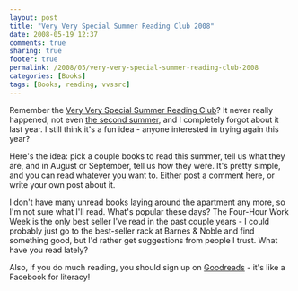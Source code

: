 ```yaml
---
layout: post
title: "Very Very Special Summer Reading Club 2008"
date: 2008-05-19 12:37
comments: true
sharing: true
footer: true
permalink: /2008/05/very-very-special-summer-reading-club-2008
categories: [Books]
tags: [Books, reading, vvssrc]
---
```

Remember the <a href="/2005/06/very-very-special-summer-reading-club">Very Very Special Summer Reading Club</a>?  It never really happened, not even <a href="/2006/08/very-very-special-summer-reading-club-year-two.php">the second summer</a>, and I completely forgot about it last year.  I still think it's a fun idea - anyone interested in trying again this year?

Here's the idea: pick a couple books to read this summer, tell us what they are, and in August or September, tell us how they were.  It's pretty simple, and you can read whatever you want to.  Either post a comment here, or write your own post about it.

I don't have many unread books laying around the apartment any more, so I'm not sure what I'll read.  What's popular these days?  The Four-Hour Work Week is the only best seller I've read in the past couple years - I could probably just go to the best-seller rack at Barnes & Noble and find something good, but I'd rather get suggestions from people I trust.  What have you read lately?

Also, if you do much reading, you should sign up on <a href="http://www.goodreads.com/">Goodreads</a> - it's like a Facebook for literacy!